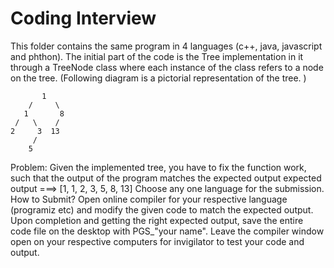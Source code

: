 # Coding Interview

This folder contains the same program in 4 languages (c++, java, javascript and phthon).
The initial part of the code is the Tree implementation in it through a TreeNode class where each instance of the class refers to a node on the tree.
(Following diagram is a pictorial representation of the tree. )

```
       1
    /     \
   1       8
 /   \    /
2     3  13
     /
    5
```
Problem: Given the implemented tree, you have to fix the function work, such that the output of the program matches the expected output
expected output ===> [1, 1, 2, 3, 5, 8, 13]
Choose any one language for the submission.
How to Submit?
Open online compiler for your respective language (programiz etc) and modify the given code to match the expected output. Upon completion and getting the right expected output, save the entire code file on the desktop with PGS_"your name". Leave the compiler window open on your respective computers for invigilator to test your code and output.
